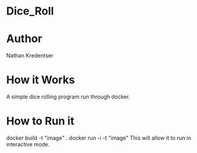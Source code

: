 # Dice_Roll

# Author 
Nathan Kredentser

# How it Works
A simple dice rolling program run through docker.

# How to Run it
docker build -t "image" .
docker run -i -t "image" 
This will allow it to run in interactive mode.

